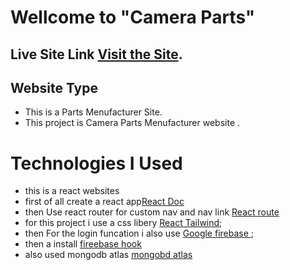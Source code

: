 # Wellcome to "Camera Parts"

## Live Site Link [Visit the Site](https://cameraparts-c126b.web.app/).

## Website Type

- This is a Parts Menufacturer Site.
- This project is Camera Parts Menufacturer website .

# Technologies I Used

- this is a react websites
- first of all create a react app[React Doc](https://reactjs.org/docs/create-a-new-react-app.html)
- then Use react router for custom nav and nav link [React route ](https://reactrouter.com/docs/en/v6/getting-started/installation)
- for this project i use a css libery [React Tailwind](https://tailwindcss.com/docs/guides/create-react-app);
- then For the login funcation i also use [Google firebase ](https://firebase.google.com/?gclid=CjwKCAjw9e6SBhB2EiwA5myr9sSx8iWwz3QVj2tq2prL1Mh2ReYYvB3faVnXlYkDHKjZvqf2ENmWxxoCuCoQAvD_BwE&gclsrc=aw.ds);
- then a install [fireebase hook](https://github.com/CSFrequency/react-firebase-hooks)
- also used mongodb atlas [mongobd atlas](https://www.mongodb.com/atlas/)

